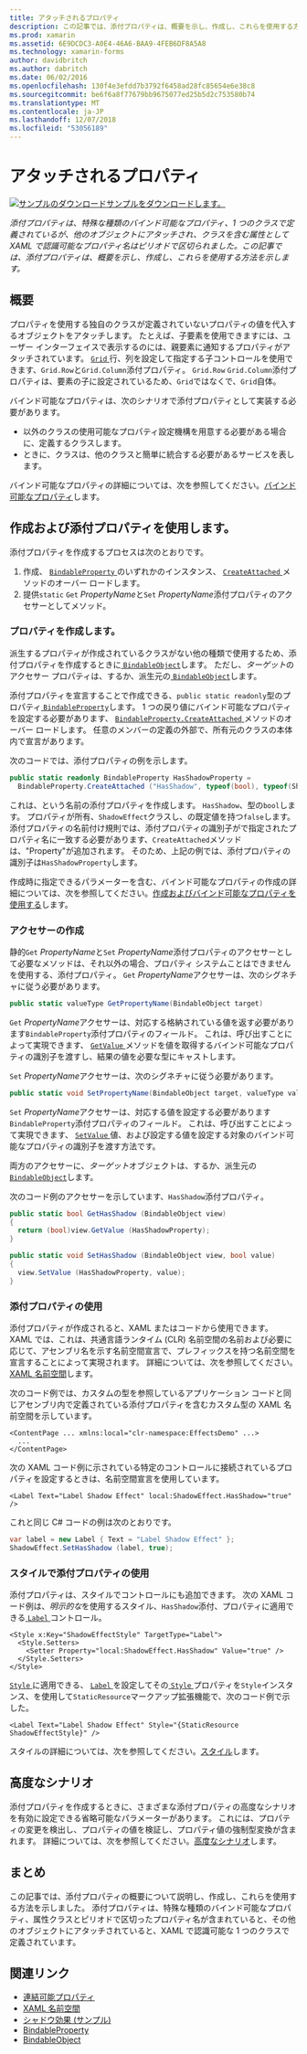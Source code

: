 ```yaml
---
title: アタッチされるプロパティ
description: この記事では、添付プロパティは、概要を示し、作成し、これらを使用する方法を示します。
ms.prod: xamarin
ms.assetid: 6E9DCDC3-A0E4-46A6-BAA9-4FEB6DF8A5A8
ms.technology: xamarin-forms
author: davidbritch
ms.author: dabritch
ms.date: 06/02/2016
ms.openlocfilehash: 130f4e3efdd7b3792f6458ad28fc85654e6e38c8
ms.sourcegitcommit: be6f6a8f77679bb9675077ed25b5d2c753580b74
ms.translationtype: MT
ms.contentlocale: ja-JP
ms.lasthandoff: 12/07/2018
ms.locfileid: "53056189"
---
```

# <a name="attached-properties"></a>アタッチされるプロパティ

[![サンプルのダウンロード](~/media/shared/download.png)サンプルをダウンロードします。](https://developer.xamarin.com/samples/xamarin-forms/effects/shadoweffect/)

_添付プロパティは、特殊な種類のバインド可能なプロパティ、1 つのクラスで定義されているが、他のオブジェクトにアタッチされ、クラスを含む属性として XAML で認識可能なプロパティ名はピリオドで区切られました。この記事では、添付プロパティは、概要を示し、作成し、これらを使用する方法を示します。_

## <a name="overview"></a>概要

プロパティを使用する独自のクラスが定義されていないプロパティの値を代入するオブジェクトをアタッチします。 たとえば、子要素を使用できますには、ユーザー インターフェイスで表示するのには、親要素に通知するプロパティがアタッチされています。 [ `Grid` ](xref:Xamarin.Forms.Grid)行、列を設定して指定する子コントロールを使用できます、`Grid.Row`と`Grid.Column`添付プロパティ。 `Grid.Row` `Grid.Column`添付プロパティは、要素の子に設定されているため、`Grid`ではなくで、`Grid`自体。

バインド可能なプロパティは、次のシナリオで添付プロパティとして実装する必要があります。

- 以外のクラスの使用可能なプロパティ設定機構を用意する必要がある場合に、定義するクラスします。
- ときに、クラスは、他のクラスと簡単に統合する必要があるサービスを表します。

バインド可能なプロパティの詳細については、次を参照してください。[バインド可能なプロパティ](~/xamarin-forms/xaml/bindable-properties.md)します。

## <a name="creating-and-consuming-an-attached-property"></a>作成および添付プロパティを使用します。

添付プロパティを作成するプロセスは次のとおりです。

1. 作成、 [ `BindableProperty` ](xref:Xamarin.Forms.BindableProperty)のいずれかのインスタンス、 [ `CreateAttached` ](xref:Xamarin.Forms.BindableProperty.CreateAttached*)メソッドのオーバー ロードします。
1. 提供`static` `Get` *PropertyName*と`Set` *PropertyName*添付プロパティのアクセサーとしてメソッド。

### <a name="creating-a-property"></a>プロパティを作成します。

派生するプロパティが作成されているクラスがない他の種類で使用するため、添付プロパティを作成するときに[ `BindableObject`](xref:Xamarin.Forms.BindableObject)します。 ただし、*ターゲット*のアクセサー プロパティは、するか、派生元の[ `BindableObject`](xref:Xamarin.Forms.BindableObject)します。

添付プロパティを宣言することで作成できる、`public static readonly`型のプロパティ[ `BindableProperty`](xref:Xamarin.Forms.BindableProperty)します。 1 つの戻り値にバインド可能なプロパティを設定する必要があります、 [ `BindableProperty.CreateAttached` ](xref:Xamarin.Forms.BindableProperty.CreateAttached(System.String,System.Type,System.Type,System.Object,Xamarin.Forms.BindingMode,Xamarin.Forms.BindableProperty.ValidateValueDelegate,Xamarin.Forms.BindableProperty.BindingPropertyChangedDelegate,Xamarin.Forms.BindableProperty.BindingPropertyChangingDelegate,Xamarin.Forms.BindableProperty.CoerceValueDelegate,Xamarin.Forms.BindableProperty.CreateDefaultValueDelegate))メソッドのオーバー ロードします。 任意のメンバーの定義の外部で、所有元のクラスの本体内で宣言があります。

次のコードでは、添付プロパティの例を示します。

```csharp
public static readonly BindableProperty HasShadowProperty =
  BindableProperty.CreateAttached ("HasShadow", typeof(bool), typeof(ShadowEffect), false);
```

これは、という名前の添付プロパティを作成します。 `HasShadow`、型の`bool`します。 プロパティが所有、`ShadowEffect`クラスし、の既定値を持つ`false`します。 添付プロパティの名前付け規則では、添付プロパティの識別子がで指定されたプロパティ名に一致する必要があります、`CreateAttached`メソッドは、"Property"が追加されます。 そのため、上記の例では、添付プロパティの識別子は`HasShadowProperty`します。

作成時に指定できるパラメーターを含む、バインド可能なプロパティの作成の詳細については、次を参照してください。[作成およびバインド可能なプロパティを使用する](~/xamarin-forms/xaml/bindable-properties.md#consuming-bindable-property)します。

### <a name="creating-accessors"></a>アクセサーの作成

静的`Get` *PropertyName*と`Set` *PropertyName*添付プロパティのアクセサーとして必要なメソッドは、それ以外の場合、プロパティ システムことはできませんを使用する、添付プロパティ。 `Get` *PropertyName*アクセサーは、次のシグネチャに従う必要があります。

```csharp
public static valueType GetPropertyName(BindableObject target)
```

`Get` *PropertyName*アクセサーは、対応する格納されている値を返す必要があります`BindableProperty`添付プロパティのフィールド。 これは、呼び出すことによって実現できます、 [ `GetValue` ](xref:Xamarin.Forms.BindableObject.GetValue(Xamarin.Forms.BindableProperty))メソッドを値を取得するバインド可能なプロパティの識別子を渡すし、結果の値を必要な型にキャストします。

`Set` *PropertyName*アクセサーは、次のシグネチャに従う必要があります。

```csharp
public static void SetPropertyName(BindableObject target, valueType value)
```

`Set` *PropertyName*アクセサーは、対応する値を設定する必要があります`BindableProperty`添付プロパティのフィールド。 これは、呼び出すことによって実現できます、 [ `SetValue` ](xref:Xamarin.Forms.BindableObject.SetValue(Xamarin.Forms.BindableProperty,System.Object))値、および設定する値を設定する対象のバインド可能なプロパティの識別子を渡す方法です。

両方のアクセサーに、*ターゲット*オブジェクトは、するか、派生元の[ `BindableObject`](xref:Xamarin.Forms.BindableObject)します。

次のコード例のアクセサーを示しています、`HasShadow`添付プロパティ。

```csharp
public static bool GetHasShadow (BindableObject view)
{
  return (bool)view.GetValue (HasShadowProperty);
}

public static void SetHasShadow (BindableObject view, bool value)
{
  view.SetValue (HasShadowProperty, value);
}
```

### <a name="consuming-an-attached-property"></a>添付プロパティの使用

添付プロパティが作成されると、XAML またはコードから使用できます。 XAML では、これは、共通言語ランタイム (CLR) 名前空間の名前および必要に応じて、アセンブリ名を示す名前空間宣言で、プレフィックスを持つ名前空間を宣言することによって実現されます。 詳細については、次を参照してください。 [XAML 名前空間](~/xamarin-forms/xaml/namespaces.md)します。

次のコード例では、カスタムの型を参照しているアプリケーション コードと同じアセンブリ内で定義されている添付プロパティを含むカスタム型の XAML 名前空間を示しています。

```xaml
<ContentPage ... xmlns:local="clr-namespace:EffectsDemo" ...>
  ...
</ContentPage>
```

次の XAML コード例に示されている特定のコントロールに接続されているプロパティを設定するときは、名前空間宣言を使用しています。

```xaml
<Label Text="Label Shadow Effect" local:ShadowEffect.HasShadow="true" />
```

これと同じ C# コードの例は次のとおりです。

```csharp
var label = new Label { Text = "Label Shadow Effect" };
ShadowEffect.SetHasShadow (label, true);
```

### <a name="consuming-an-attached-property-with-a-style"></a>スタイルで添付プロパティの使用

添付プロパティは、スタイルでコントロールにも追加できます。 次の XAML コード例は、*明示的な*を使用するスタイル、`HasShadow`添付、プロパティに適用できる[ `Label` ](xref:Xamarin.Forms.Label)コントロール。

```xaml
<Style x:Key="ShadowEffectStyle" TargetType="Label">
  <Style.Setters>
    <Setter Property="local:ShadowEffect.HasShadow" Value="true" />
  </Style.Setters>
</Style>
```

[ `Style` ](xref:Xamarin.Forms.Style)に適用できる、 [ `Label` ](xref:Xamarin.Forms.Label)を設定してその[ `Style` ](xref:Xamarin.Forms.VisualElement.Style)プロパティを`Style`インスタンス、を使用して`StaticResource`マークアップ拡張機能で、次のコード例で示した。

```xaml
<Label Text="Label Shadow Effect" Style="{StaticResource ShadowEffectStyle}" />
```

スタイルの詳細については、次を参照してください。[スタイル](~/xamarin-forms/user-interface/styles/index.md)します。

## <a name="advanced-scenarios"></a>高度なシナリオ

添付プロパティを作成するときに、さまざまな添付プロパティの高度なシナリオを有効に設定できる省略可能なパラメーターがあります。 これには、プロパティの変更を検出し、プロパティの値を検証し、プロパティ値の強制型変換が含まれます。 詳細については、次を参照してください。[高度なシナリオ](~/xamarin-forms/xaml/bindable-properties.md#advanced)します。

## <a name="summary"></a>まとめ

この記事では、添付プロパティの概要について説明し、作成し、これらを使用する方法を示しました。 添付プロパティは、特殊な種類のバインド可能なプロパティ、属性クラスとピリオドで区切ったプロパティ名が含まれていると、その他のオブジェクトにアタッチされていると、XAML で認識可能な 1 つのクラスで定義されています。


## <a name="related-links"></a>関連リンク

- [連結可能プロパティ](~/xamarin-forms/xaml/bindable-properties.md)
- [XAML 名前空間](~/xamarin-forms/xaml/namespaces.md)
- [シャドウ効果 (サンプル)](https://developer.xamarin.com/samples/xamarin-forms/effects/shadoweffect/)
- [BindableProperty](xref:Xamarin.Forms.BindableProperty)
- [BindableObject](xref:Xamarin.Forms.BindableObject)

